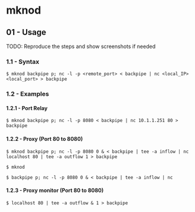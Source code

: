 # mknod

## 01 - Usage

TODO: Reproduce the steps and show screenshots if needed

### 1.1 - Syntax

`$ mknod backpipe p; nc -l -p <remote_port> < backpipe | nc <local_IP> <local_port> > backpipe`

### 1.2 - Examples

#### 1.2.1 - Port Relay

 `$ mknod backpipe p; nc -l -p 8080 < backpipe | nc 10.1.1.251 80 > backpipe`

#### 1.2.2 - Proxy (Port 80 to 8080)

 `$ mknod backpipe p; nc -l -p 8080 0 & < backpipe | tee -a inflow | nc localhost 80 | tee -a outflow 1 > backpipe`

`$ mknod`

`$ backpipe p; nc -l -p 8080 0 & < backpipe | tee -a inflow | nc`

#### 1.2.3 - Proxy monitor (Port 80 to 8080)

`$ localhost 80 | tee -a outflow & 1 > backpipe`
